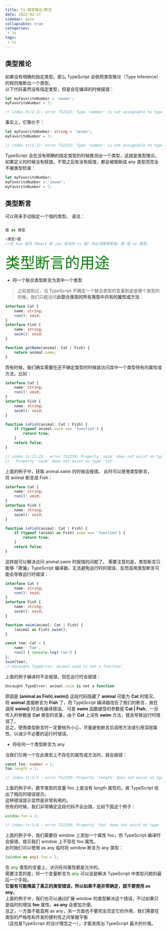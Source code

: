 ```yaml
---
title: Ts-类型推论/断言
date: 2022-02-27
sidebar: auto
collapsable: true
categories:
 - ts
tags:
 - ts
---
```


## 类型推论

如果没有明确的指定类型，那么 TypeScript 会依照类型推论（Type Inference）的规则推断出一个类型。                  
以下代码虽然没有指定类型，但是会在编译的时候报错：
```ts
let myFavoriteNumber = 'seven';
myFavoriteNumber = 7;

// index.ts(2,1): error TS2322: Type 'number' is not assignable to type 'string'.
```
事实上，它等价于：

```ts
let myFavoriteNumber: string = 'seven';
myFavoriteNumber = 7;

// index.ts(2,1): error TS2322: Type 'number' is not assignable to type 'string'.
```
TypeScript 会在没有明确的指定类型的时候推测出一个类型，这就是类型推论。
如果定义的时候没有赋值，不管之后有没有赋值，都会被推断成 any 类型而完全不被类型检查：

```ts
let myFavoriteNumber;
myFavoriteNumber = 'seven';
myFavoriteNumber = 7;
```

## 类型断言

可以用来手动指定一个值的类型。
语法：
```ts

值 as 类型

<类型>值
//在 tsx 语法（React 的 jsx 语法的 ts 版）中必须使用前者，即 值 as 类型。

```

<font color="green" size="12" bold>类型断言的用途</font>

- 将一个联合类型断言为其中一个类型
> 之前提到过，当 TypeScript 不确定一个联合类型的变量到底是哪个类型的时候，我们只能访问**此联合类型的所有类型中共有的属性或方法**：

```ts
interface Cat {
    name: string;
    run(): void;
}
interface Fish {
    name: string;
    swim(): void;
}

function getName(animal: Cat | Fish) {
    return animal.name;
}
```

而有时候，我们确实需要在还不确定类型的时候就访问其中一个类型特有的属性或方法，比如：

```ts
interface Cat {
    name: string;
    run(): void;
}
interface Fish {
    name: string;
    swim(): void;
}

function isFish(animal: Cat | Fish) {
    if (typeof animal.swim === 'function') {
        return true;
    }
    return false;
}

// index.ts:11:23 - error TS2339: Property 'swim' does not exist on type 'Cat | Fish'.
//   Property 'swim' does not exist on type 'Cat'.
```

上面的例子中，获取 animal.swim 的时候会报错。
此时可以使用类型断言，将 animal 断言成 Fish：

```ts
interface Cat {
    name: string;
    run(): void;
}
interface Fish {
    name: string;
    swim(): void;
}

function isFish(animal: Cat | Fish) {
    if (typeof (animal as Fish).swim === 'function') {
        return true;
    }
    return false;
}
```
这样就可以解决访问 animal.swim 时报错的问题了。
需要注意的是，类型断言只能够「欺骗」TypeScript 编译器，无法避免运行时的错误，反而滥用类型断言可能会导致运行时错误：

```ts
interface Cat {
    name: string;
    run(): void;
}
interface Fish {
    name: string;
    swim(): void;
}

function swim(animal: Cat | Fish) {
    (animal as Fish).swim();
}

const tom: Cat = {
    name: 'Tom',
    run() { console.log('run') }
};
swim(tom);
// Uncaught TypeError: animal.swim is not a function`
```

上面的例子编译时不会报错，但在运行时会报错：

```ts
Uncaught TypeError: animal.swim is not a function`
```

原因是 **(animal as Fish).swim()** 这段代码隐藏了 **animal** 可能为 **Cat** 的情况，将 **animal** 直接断言为 **Fish** 了，而 TypeScript 编译器信任了我们的断言，故在调用 **swim()** 时没有编译错误。
可是 **swim** 函数接受的参数是 **Cat | Fish**，一旦传入的参数是 **Cat** 类型的变量，由于 **Cat** 上没有 **swim** 方法，就会导致运行时错误了。<br>
总之，使用类型断言时一定要格外小心，尽量避免断言后调用方法或引用深层属性，以减少不必要的运行时错误。

- 将任何一个类型断言为 any

当我们引用一个在此类型上不存在的属性或方法时，就会报错：

```ts
const foo: number = 1;
foo.length = 1;

// index.ts:2:5 - error TS2339: Property 'length' does not exist on type 'number'.
```
上面的例子中，数字类型的变量 foo 上是没有 length 属性的，故 TypeScript 给出了相应的错误提示。<br>
这种错误提示显然是非常有用的。<br>
但有的时候，我们非常确定这段代码不会出错，比如下面这个例子：<br>

```ts
window.foo = 1;

// index.ts:1:8 - error TS2339: Property 'foo' does not exist on type 'Window & typeof globalThis'.
```
上面的例子中，我们需要将 window 上添加一个属性 foo，但 TypeScript 编译时会报错，提示我们 window 上不存在 foo 属性。<br>
此时我们可以使用 as any 临时将 window 断言为 any 类型：
```ts
(window as any).foo = 1;
```

在 <font color="green">any</font> 类型的变量上，访问任何属性都是允许的。<br>
需要注意的是，将一个变量断言为 <font color="green">any</font> 可以说是解决 TypeScript 中类型问题的最后一个手段。<br>
**它极有可能掩盖了真正的类型错误，所以如果不是非常确定，就不要使用 as any**。<br>
上面的例子中，我们也可以通过扩展 window 的类型解决这个错误，不过如果只是临时的增加 **foo** 属性，**as any** 会更加方便。<br>
总之，一方面不能滥用 as any，另一方面也不要完全否定它的作用，我们需要在类型的严格性和开发的便利性之间掌握平衡<br>
（这也是TypeScript 的设计理念之一），才能发挥出 TypeScript 最大的价值。